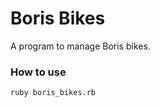 # Boris Bikes #
A program to manage Boris bikes.

### How to use ###
```shell
ruby boris_bikes.rb
```
